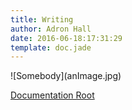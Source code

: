 ```yaml
---
title: Writing
author: Adron Hall
date: 2016-06-18:17:31:29
template: doc.jade
---
```

<div class="image float-left">
    ![Somebody](anImage.jpg)
</div>

<span class="more"></span>

[Documentation Root](/someplace/here.html)

